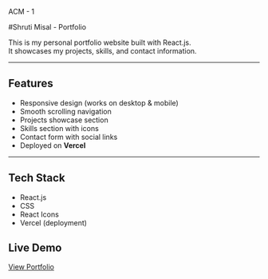 ACM - 1

#Shruti Misal - Portfolio

This is my personal portfolio website built with React.js.  
It showcases my projects, skills, and contact information.

---

## Features
- Responsive design (works on desktop & mobile)
- Smooth scrolling navigation
- Projects showcase section
- Skills section with icons
- Contact form with social links
- Deployed on **Vercel**

---

## Tech Stack
- React.js
- CSS
- React Icons
- Vercel (deployment)




## Live Demo
[View Portfolio](https://shrutimisal.vercel.app)



 
